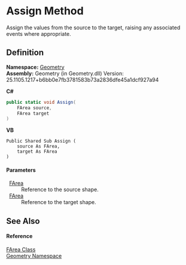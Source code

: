 # Assign Method


Assign the values from the source to the target, raising any associated events where appropriate.



## Definition
**Namespace:** <a href="eb409b48-e279-bdb4-daf3-3196b72d55a2.md">Geometry</a>  
**Assembly:** Geometry (in Geometry.dll) Version: 25.1105.1217+b6bb0e7fb3781583b73a2836dfe45a1dcf927a94

**C#**
``` C#
public static void Assign(
	FArea source,
	FArea target
)
```
**VB**
``` VB
Public Shared Sub Assign ( 
	source As FArea,
	target As FArea
)
```



#### Parameters
<dl><dt>  <a href="bb9e7df7-af91-41d9-e4eb-f0500ec02002.md">FArea</a></dt><dd>Reference to the source shape.</dd><dt>  <a href="bb9e7df7-af91-41d9-e4eb-f0500ec02002.md">FArea</a></dt><dd>Reference to the target shape.</dd></dl>

## See Also


#### Reference
<a href="bb9e7df7-af91-41d9-e4eb-f0500ec02002.md">FArea Class</a>  
<a href="eb409b48-e279-bdb4-daf3-3196b72d55a2.md">Geometry Namespace</a>  
